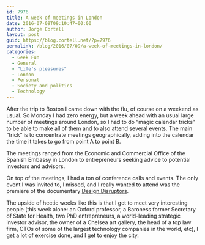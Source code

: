 ```yaml
---
id: 7976
title: A week of meetings in London
date: 2016-07-09T09:10:47+00:00
author: Jorge Cortell
layout: post
guid: https://blog.cortell.net/?p=7976
permalink: /blog/2016/07/09/a-week-of-meetings-in-london/
categories:
  - Geek Fun
  - General
  - "Life's pleasures"
  - London
  - Personal
  - Society and politics
  - Technology
---
```

After the trip to Boston I came down with the flu, of course on a weekend as usual. So Monday I had zero energy, but a week ahead with an usual large number of meetings around London, so I had to do “magic calendar tricks” to be able to make all of them and to also attend several events. The main “trick” is to concentrate meetings geographically, adding into the calendar the time it takes to go from point A to point B.

The meetings ranged from the Economic and Commercial Office of the Spanish Embassy in London to entrepreneurs seeking advice to potential investors and advisors.

On top of the meetings, I had a ton of conference calls and events. The only event I was invited to, I missed, and I really wanted to attend was the premiere of the documentary [Design Disruptors](https://blog.invisionapp.com/design-disruptors-premiere/).

The upside of hectic weeks like this is that I get to meet very interesting people (this week alone: an Oxford professor, a Baroness former Secretary of State for Health, two PhD entrepreneurs, a world-leading strategic investor advisor, the owner of a Chelsea art gallery, the head of a top law firm, CTOs of some of the largest technology companies in the world, etc), I get a lot of exercise done, and I get to enjoy the city.